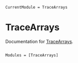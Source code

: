 ```@meta
CurrentModule = TraceArrays
```

# TraceArrays

Documentation for [TraceArrays](https://github.com/anowacki/TraceArrays.jl).

```@index
```

```@autodocs
Modules = [TraceArrays]
```
